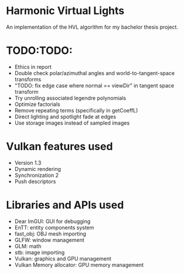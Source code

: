 # Harmonic Virtual Lights
An implementation of the HVL algorithm for my bachelor thesis project.

# TODO:TODO:
* Ethics in report
* Double check polar/azimuthal angles and world-to-tangent-space transforms
* "TODO: fix edge case where normal == viewDir" in tangent space transform
* Try unrolling associated legendre polynomials
* Optimize factorials
* Remove repeating terms (specifically in getCoeffL)
* Direct lighting and spotlight fade at edges
* Use storage images instead of sampled images

# Vulkan features used
* Version 1.3
* Dynamic rendering
* Synchronization 2
* Push descriptors

# Libraries and APIs used
* Dear ImGUI: GUI for debugging
* EnTT: entity components system
* fast_obj: OBJ mesh importing
* GLFW: window management
* GLM: math
* stb: image importing
* Vulkan: graphics and GPU management
* Vulkan Memory allocator: GPU memory management